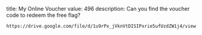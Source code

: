 title: My Online Voucher
value: 496
description: Can you find the voucher code to redeem the free flag?

`https://drive.google.com/file/d/1u9rPx_jVknVtDISIPxrie5ufUzdZW1j4/view`